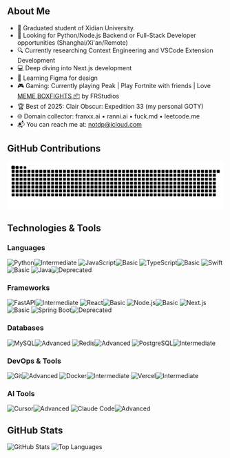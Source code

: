 ## About Me

- 🌱 Graduated student of Xidian University.
- 💼 Looking for Python/Node.js Backend or Full-Stack Developer opportunities (Shanghai/Xi'an/Remote)
- 🔍 Currently researching Context Engineering and VSCode Extension Development
- 💻 Deep diving into Next.js development
- 🎨 Learning Figma for design
- 🎮 Gaming: Currently playing Peak | Play Fortnite with friends | Love [MEME BOXFIGHTS 📦](https://www.fortnite.com/@frstudios/1146-7216-6816) by FRStudios
- 🏆 Best of 2025: Clair Obscur: Expedition 33 (my personal GOTY)
- 🌐 Domain collector: franxx.ai • ranni.ai • fuck.md • leetcode.me
- 📬 You can reach me at: [notdp@icloud.com](mailto:notdp@icloud.com)

## GitHub Contributions

<picture>
  <source media="(prefers-color-scheme: dark)" srcset="https://raw.githubusercontent.com/notdp/notdp/output/github-contribution-grid-snake-dark.svg">
  <source media="(prefers-color-scheme: light)" srcset="https://raw.githubusercontent.com/notdp/notdp/output/github-contribution-grid-snake.svg">
  <img alt="github contribution grid snake animation" src="https://raw.githubusercontent.com/notdp/notdp/output/github-contribution-grid-snake.svg">
</picture>

## Technologies & Tools

### Languages

![Python](https://img.shields.io/badge/-Python-3776AB?style=flat-square&logo=Python&logoColor=white)![Intermediate](https://img.shields.io/badge/Intermediate-3B82F6?style=flat-square)
![JavaScript](https://img.shields.io/badge/-JavaScript-F7DF1E?style=flat-square&logo=javascript&logoColor=black)![Basic](https://img.shields.io/badge/Basic-22C55E?style=flat-square)
![TypeScript](https://img.shields.io/badge/-TypeScript-3178C6?style=flat-square&logo=typescript&logoColor=white)![Basic](https://img.shields.io/badge/Basic-22C55E?style=flat-square)
![Swift](https://img.shields.io/badge/-Swift-FA7343?style=flat-square&logo=swift&logoColor=white)![Basic](https://img.shields.io/badge/Basic-22C55E?style=flat-square)
![Java](https://img.shields.io/badge/-Java-007396?style=flat-square&logo=java&logoColor=white)![Deprecated](https://img.shields.io/badge/Deprecated-6B7280?style=flat-square)

### Frameworks

![FastAPI](https://img.shields.io/badge/-FastAPI-009688?style=flat-square&logo=fastapi&logoColor=white)![Intermediate](https://img.shields.io/badge/Intermediate-3B82F6?style=flat-square)
![React](https://img.shields.io/badge/-React-61DAFB?style=flat-square&logo=react&logoColor=black)![Basic](https://img.shields.io/badge/Basic-22C55E?style=flat-square)
![Node.js](https://img.shields.io/badge/-Node.js-339933?style=flat-square&logo=node.js&logoColor=white)![Basic](https://img.shields.io/badge/Basic-22C55E?style=flat-square)
![Next.js](https://img.shields.io/badge/-Next.js-000000?style=flat-square&logo=next.js&logoColor=white)![Basic](https://img.shields.io/badge/Basic-22C55E?style=flat-square)
![Spring Boot](https://img.shields.io/badge/-Spring%20Boot-6DB33F?style=flat-square&logo=spring-boot&logoColor=white)![Deprecated](https://img.shields.io/badge/Deprecated-6B7280?style=flat-square)

### Databases

![MySQL](https://img.shields.io/badge/-MySQL-4479A1?style=flat-square&logo=mysql&logoColor=white)![Advanced](https://img.shields.io/badge/Advanced-A855F7?style=flat-square)
![Redis](https://img.shields.io/badge/-Redis-DC382D?style=flat-square&logo=redis&logoColor=white)![Advanced](https://img.shields.io/badge/Advanced-A855F7?style=flat-square)
![PostgreSQL](https://img.shields.io/badge/-PostgreSQL-336791?style=flat-square&logo=postgresql&logoColor=white)![Intermediate](https://img.shields.io/badge/Intermediate-3B82F6?style=flat-square)

### DevOps & Tools

![Git](https://img.shields.io/badge/-Git-F05032?style=flat-square&logo=git&logoColor=white)![Advanced](https://img.shields.io/badge/Advanced-A855F7?style=flat-square)
![Docker](https://img.shields.io/badge/-Docker-2496ED?style=flat-square&logo=docker&logoColor=white)![Intermediate](https://img.shields.io/badge/Intermediate-3B82F6?style=flat-square)
![Vercel](https://img.shields.io/badge/-Vercel-000000?style=flat-square&logo=vercel&logoColor=white)![Intermediate](https://img.shields.io/badge/Intermediate-3B82F6?style=flat-square)

### AI Tools

![Cursor](https://img.shields.io/badge/-Cursor-000000?style=flat-square&logo=data:image/svg+xml;base64,PHN2ZyB3aWR0aD0iMjQiIGhlaWdodD0iMjQiIHZpZXdCb3g9IjAgMCAyNCAyNCIgZmlsbD0ibm9uZSIgeG1sbnM9Imh0dHA6Ly93d3cudzMub3JnLzIwMDAvc3ZnIj4KPHBhdGggZD0iTTEyIDJMNCA3VjE3TDEyIDIyTDIwIDE3VjdMMTIgMloiIGZpbGw9IndoaXRlIi8+Cjwvc3ZnPg==&logoColor=white)![Advanced](https://img.shields.io/badge/Advanced-A855F7?style=flat-square)
![Claude Code](https://img.shields.io/badge/-Claude%20Code-B5754E?style=flat-square&logo=anthropic&logoColor=white)![Advanced](https://img.shields.io/badge/Advanced-A855F7?style=flat-square)

## GitHub Stats

<div align="left">
  <picture>
    <source media="(prefers-color-scheme: dark)" srcset="https://github-readme-stats-one-bice.vercel.app/api?username=notdp&show_icons=true&theme=tokyonight&hide_border=true&include_all_commits=true&count_private=true">
    <source media="(prefers-color-scheme: light)" srcset="https://github-readme-stats-one-bice.vercel.app/api?username=notdp&show_icons=true&theme=default&hide_border=true&include_all_commits=true&count_private=true">
    <img height="180em" alt="GitHub Stats" src="https://github-readme-stats-one-bice.vercel.app/api?username=notdp&show_icons=true&theme=default&hide_border=true&include_all_commits=true&count_private=true"/>
  </picture>
  <picture>
    <source media="(prefers-color-scheme: dark)" srcset="https://github-readme-stats.vercel.app/api/top-langs/?username=notdp&layout=compact&theme=tokyonight&hide_border=true">
    <source media="(prefers-color-scheme: light)" srcset="https://github-readme-stats.vercel.app/api/top-langs/?username=notdp&layout=compact&theme=default&hide_border=true">
    <img height="180em" alt="Top Languages" src="https://github-readme-stats.vercel.app/api/top-langs/?username=notdp&layout=compact&theme=default&hide_border=true"/>
  </picture>
</div>
